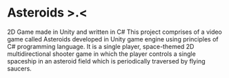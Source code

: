 # Asteroids >.<
2D Game made in Unity and written in C# 
This project comprises of a video game called Asteroids developed in Unity game engine using principles of C# programming language. It is a single player, space-themed 2D multidirectional shooter game in which the player controls a single spaceship in an asteroid field which is periodically traversed by flying saucers.
